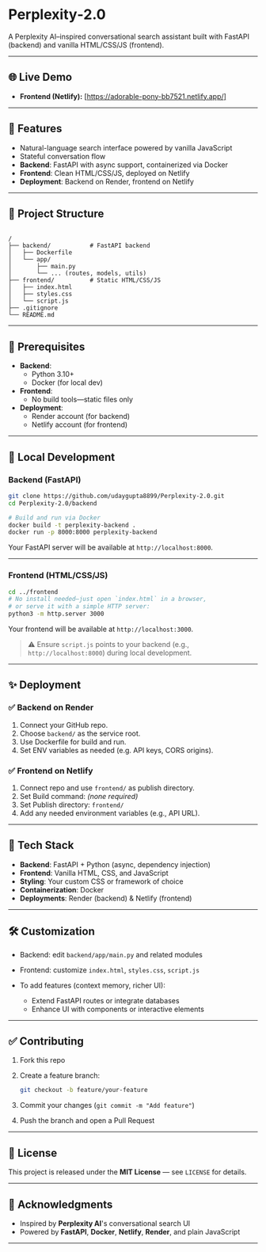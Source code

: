 # Perplexity‑2.0

A Perplexity AI–inspired conversational search assistant built with FastAPI (backend) and vanilla HTML/CSS/JS (frontend).

---

## 🌐 Live Demo

- **Frontend (Netlify):** [https://adorable-pony-bb7521.netlify.app/]   

---

## 🚀 Features

- Natural-language search interface powered by vanilla JavaScript  
- Stateful conversation flow  
- **Backend**: FastAPI with async support, containerized via Docker  
- **Frontend**: Clean HTML/CSS/JS, deployed on Netlify  
- **Deployment**: Backend on Render, frontend on Netlify  

---

## 📁 Project Structure

```

/
├── backend/           # FastAPI backend
│   ├── Dockerfile
│   └── app/
│       ├── main.py
│       └── ... (routes, models, utils)
├── frontend/          # Static HTML/CSS/JS
│   ├── index.html
│   ├── styles.css
│   └── script.js
├── .gitignore
└── README.md

````

---

## 🧰 Prerequisites

- **Backend**:
  - Python 3.10+  
  - Docker (for local dev)  
- **Frontend**:
  - No build tools—static files only  
- **Deployment**:
  - Render account (for backend)  
  - Netlify account (for frontend)

---

## 🧪 Local Development

### Backend (FastAPI)

```bash
git clone https://github.com/udaygupta8899/Perplexity-2.0.git
cd Perplexity-2.0/backend

# Build and run via Docker
docker build -t perplexity-backend .
docker run -p 8000:8000 perplexity-backend
````

Your FastAPI server will be available at `http://localhost:8000`.

---

### Frontend (HTML/CSS/JS)

```bash
cd ../frontend
# No install needed—just open `index.html` in a browser,
# or serve it with a simple HTTP server:
python3 -m http.server 3000
```

Your frontend will be available at `http://localhost:3000`.

> ⚠️ Ensure `script.js` points to your backend (e.g., `http://localhost:8000`) during local development.

---

## ✨ Deployment

### ✅ Backend on Render

1. Connect your GitHub repo.
2. Choose `backend/` as the service root.
3. Use Dockerfile for build and run.
4. Set ENV variables as needed (e.g. API keys, CORS origins).

### ✅ Frontend on Netlify

1. Connect repo and use `frontend/` as publish directory.
2. Set Build command: *(none required)*
3. Set Publish directory: `frontend/`
4. Add any needed environment variables (e.g., API URL).

---

## 🧩 Tech Stack

* **Backend**: FastAPI + Python (async, dependency injection)
* **Frontend**: Vanilla HTML, CSS, and JavaScript
* **Styling**: Your custom CSS or framework of choice
* **Containerization**: Docker
* **Deployments**: Render (backend) & Netlify (frontend)

---

## 🛠️ Customization

* Backend: edit `backend/app/main.py` and related modules
* Frontend: customize `index.html`, `styles.css`, `script.js`
* To add features (context memory, richer UI):

  * Extend FastAPI routes or integrate databases
  * Enhance UI with components or interactive elements

---

## ✅ Contributing

1. Fork this repo
2. Create a feature branch:

   ```bash
   git checkout -b feature/your-feature
   ```
3. Commit your changes (`git commit -m "Add feature"`)
4. Push the branch and open a Pull Request

---

## 📝 License

This project is released under the **MIT License** — see `LICENSE` for details.

---

## 🙏 Acknowledgments

* Inspired by **Perplexity AI**'s conversational search UI
* Powered by **FastAPI**, **Docker**, **Netlify**, **Render**, and plain JavaScript

---
